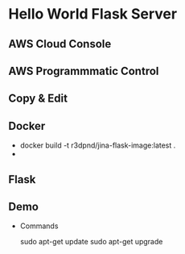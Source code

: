 # Hello World Flask Server


## AWS Cloud Console

## AWS Programmmatic Control

## Copy & Edit

## Docker

* docker build -t r3dpnd/jina-flask-image:latest .
* 

## Flask

## Demo

* Commands

    sudo apt-get update
    sudo apt-get upgrade

